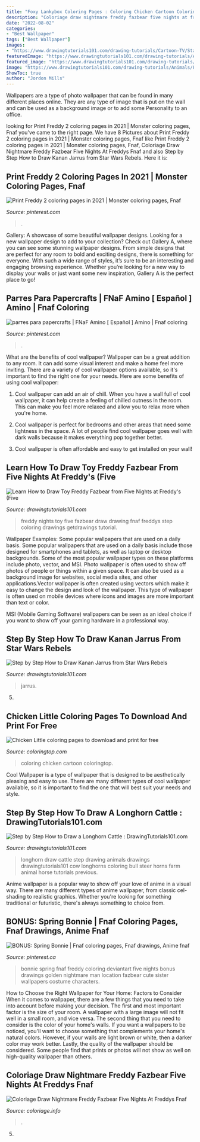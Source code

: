 ```yaml
---
title: "Foxy Lankybox Coloring Pages : Coloring Chicken Cartoon Coloringtop"
description: "Coloriage draw nightmare freddy fazbear five nights at freddys fnaf"
date: "2022-08-02"
categories:
- "Best Wallpaper"
tags: ["Best Wallpaper"]
images:
- "https://www.drawingtutorials101.com/drawing-tutorials/Cartoon-TV/Star-Wars-Rebels/kanan-jarrus/how-to-draw-Kanan-Jarrus-from-Star-Wars-Rebels-step-11.png"
featuredImage: "https://www.drawingtutorials101.com/drawing-tutorials/Animals/Farm-Animals/longhorn-cattle/how-to-draw-Longhorn-Cattle-step-0.png"
featured_image: "https://www.drawingtutorials101.com/drawing-tutorials/Video-Games/Five-Nights-at-Freddys/toy-freddy-fazbear/how-to-draw-Toy-Freddy-Fazbear-from-Five-Nights-at-Freddys-step-0.png"
image: "https://www.drawingtutorials101.com/drawing-tutorials/Animals/Farm-Animals/longhorn-cattle/how-to-draw-Longhorn-Cattle-step-0.png"
ShowToc: true
author: "Jordon Mills"
---
```





Wallpapers are a type of photo wallpaper that can be found in many different places online. They are any type of image that is put on the wall and can be used as a background image or to add some Personality to an office.

	

		
looking for Print Freddy 2 coloring pages in 2021 | Monster coloring pages, Fnaf you've came to the right page. We have 8 Pictures about Print Freddy 2 coloring pages in 2021 | Monster coloring pages, Fnaf like Print Freddy 2 coloring pages in 2021 | Monster coloring pages, Fnaf, Coloriage Draw Nightmare Freddy Fazbear Five Nights At Freddys Fnaf and also Step by Step How to Draw Kanan Jarrus from Star Wars Rebels. Here it is:
		
    
## Print Freddy 2 Coloring Pages In 2021 | Monster Coloring Pages, Fnaf

<img loading=lazy src="https://i.pinimg.com/736x/b6/1f/55/b61f55d71d15eeea23333b2568269291.jpg" onerror="this.onerror=null;this.src='https://tse1.mm.bing.net/th?id=OIP.H_kafJLGQ4AAO-4xIDGLKQHaJs&amp;pid=15.1';" alt="Print Freddy 2 coloring pages in 2021 | Monster coloring pages, Fnaf">

_Source: pinterest.com_

>. 

	

Gallery: A showcase of some beautiful wallpaper designs.
Looking for a new wallpaper design to add to your collection? Check out Gallery A, where you can see some stunning wallpaper designs. From simple designs that are perfect for any room to bold and exciting designs, there is something for everyone. With such a wide range of styles, it’s sure to be an interesting and engaging browsing experience. Whether you’re looking for a new way to display your walls or just want some new inspiration, Gallery A is the perfect place to go!





	
	
    
## Parтeѕ Para Papercrafts | FNaF Amino [ Español ] Amino | Fnaf Coloring

<img loading=lazy src="https://i.pinimg.com/736x/77/91/0a/77910a3b29f134c76d504d17bc853da5.jpg" onerror="this.onerror=null;this.src='https://tse4.mm.bing.net/th?id=OIP.v4FWL5JaHfYSZfkry4lElAHaKe&amp;pid=15.1';" alt="parтeѕ para papercrafts | FNaF Amino [ Español ] Amino | Fnaf coloring">

_Source: pinterest.com_

>. 

	

What are the benefits of cool wallpaper?
Wallpaper can be a great addition to any room. It can add some visual interest and make a home feel more inviting. There are a variety of cool wallpaper options available, so it's important to find the right one for your needs. Here are some benefits of using cool wallpaper: 
1. Cool wallpaper can add an air of chill. When you have a wall full of cool wallpaper, it can help create a feeling of chilled outness in the room. This can make you feel more relaxed and allow you to relax more when you're home. 

2. Cool wallpaper is perfect for bedrooms and other areas that need some lightness in the space. A lot of people find cool wallpaper goes well with dark walls because it makes everything pop together better. 

3. Cool wallpaper is often affordable and easy to get installed on your wall!

    
## Learn How To Draw Toy Freddy Fazbear From Five Nights At Freddy&#039;s (Five

<img loading=lazy src="https://www.drawingtutorials101.com/drawing-tutorials/Video-Games/Five-Nights-at-Freddys/toy-freddy-fazbear/how-to-draw-Toy-Freddy-Fazbear-from-Five-Nights-at-Freddys-step-0.png" onerror="this.onerror=null;this.src='https://tse4.mm.bing.net/th?id=OIP.R0jp8E0xTAb0VuvKq_ro3AHaKd&amp;pid=15.1';" alt="Learn How to Draw Toy Freddy Fazbear from Five Nights at Freddy&#039;s (Five">

_Source: drawingtutorials101.com_

>freddy nights toy five fazbear draw drawing fnaf freddys step coloring drawings getdrawings tutorial. 

	

Wallpaper Examples: Some popular wallpapers that are used on a daily basis.
Some popular wallpapers that are used on a daily basis include those designed for smartphones and tablets, as well as laptop or desktop backgrounds. Some of the most popular wallpaper types on these platforms include photo, vector, and MSI. 
Photo wallpaper is often used to show off photos of people or things within a given space. It can also be used as a background image for websites, social media sites, and other applications.Vector wallpaper is often created using vectors which make it easy to change the design and look of the wallpaper. This type of wallpaper is often used on mobile devices where icons and images are more important than text or color. 

MSI (Mobile Gaming Software) wallpapers can be seen as an ideal choice if you want to show off your gaming hardware in a professional way.

    
## Step By Step How To Draw Kanan Jarrus From Star Wars Rebels

<img loading=lazy src="https://www.drawingtutorials101.com/drawing-tutorials/Cartoon-TV/Star-Wars-Rebels/kanan-jarrus/how-to-draw-Kanan-Jarrus-from-Star-Wars-Rebels-step-11.png" onerror="this.onerror=null;this.src='https://tse3.mm.bing.net/th?id=OIP.RSp1rAPgMUTp_iwKS-3fnwHaKc&amp;pid=15.1';" alt="Step by Step How to Draw Kanan Jarrus from Star Wars Rebels">

_Source: drawingtutorials101.com_

>jarrus. 

	

5.

    
## Chicken Little Coloring Pages To Download And Print For Free

<img loading=lazy src="http://coloringtop.com/sites/default/files/56909786.gif" onerror="this.onerror=null;this.src='https://tse4.mm.bing.net/th?id=OIP.ITzlOEGIt4c_Tto1u6q9rwHaKX&amp;pid=15.1';" alt="Chicken Little coloring pages to download and print for free">

_Source: coloringtop.com_

>coloring chicken cartoon coloringtop. 

	

Cool Wallpaper is a type of wallpaper that is designed to be aesthetically pleasing and easy to use. There are many different types of cool wallpaper available, so it is important to find the one that will best suit your needs and style.

    
## Step By Step How To Draw A Longhorn Cattle : DrawingTutorials101.com

<img loading=lazy src="https://www.drawingtutorials101.com/drawing-tutorials/Animals/Farm-Animals/longhorn-cattle/how-to-draw-Longhorn-Cattle-step-0.png" onerror="this.onerror=null;this.src='https://tse2.mm.bing.net/th?id=OIP.nFLeR-6yP10krBVqlSD5_gHaKd&amp;pid=15.1';" alt="Step by Step How to Draw a Longhorn Cattle : DrawingTutorials101.com">

_Source: drawingtutorials101.com_

>longhorn draw cattle step drawing animals drawings drawingtutorials101 cow longhorns coloring bull steer horns farm animal horse tutorials previous. 

	

Anime wallpaper is a popular way to show off your love of anime in a visual way. There are many different types of anime wallpaper, from classic cel-shading to realistic graphics. Whether you're looking for something traditional or futuristic, there's always something to choice from.

    
## BONUS: Spring Bonnie | Fnaf Coloring Pages, Fnaf Drawings, Anime Fnaf

<img loading=lazy src="https://i.pinimg.com/736x/ac/17/91/ac179165c6823a9665f640f3a75c2ea1--cute-puppies-dinner.jpg" onerror="this.onerror=null;this.src='https://tse4.mm.bing.net/th?id=OIP._2i1YLUAsMviCqyIveP3aAHaJ3&amp;pid=15.1';" alt="BONUS: Spring Bonnie | Fnaf coloring pages, Fnaf drawings, Anime fnaf">

_Source: pinterest.ca_

>bonnie spring fnaf freddy coloring deviantart five nights bonus drawings golden nightmare man location fazbear cute sister wallpapers costume characters. 

	

How to Choose the Right Wallpaper for Your Home: Factors to Consider
When it comes to wallpaper, there are a few things that you need to take into account before making your decision. The first and most important factor is the size of your room. A wallpaper with a large image will not fit well in a small room, and vice versa. 
The second thing that you need to consider is the color of your home's walls. If you want a wallpapers to be noticed, you'll want to choose something that complements your home's natural colors. However, if your walls are light brown or white, then a darker color may work better. 
Lastly, the quality of the wallpaper should be considered. Some people find that prints or photos will not show as well on high-quality wallpaper than others.

    
## Coloriage Draw Nightmare Freddy Fazbear Five Nights At Freddys Fnaf

<img loading=lazy src="https://coloriage.info/images/ccovers/1624917144draw-nightmare-freddy-fazbear-five-nights-at-freddys-fnaf-coloring-pages.png" onerror="this.onerror=null;this.src='https://tse3.mm.bing.net/th?id=OIP.T5ex2cz79dTKnXiRTZcl1QHaGJ&amp;pid=15.1';" alt="Coloriage Draw Nightmare Freddy Fazbear Five Nights At Freddys Fnaf">

_Source: coloriage.info_

>. 

	

5.

